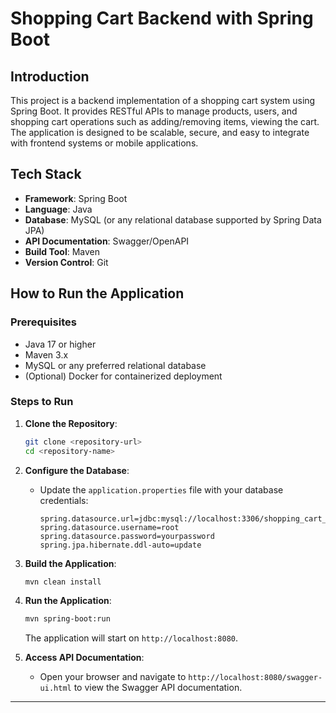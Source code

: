 # Shopping Cart Backend with Spring Boot

## Introduction
This project is a backend implementation of a shopping cart system using Spring Boot. It provides RESTful APIs to manage products, users, and shopping cart operations such as adding/removing items, viewing the cart. The application is designed to be scalable, secure, and easy to integrate with frontend systems or mobile applications.

## Tech Stack
- **Framework**: Spring Boot
- **Language**: Java
- **Database**: MySQL (or any relational database supported by Spring Data JPA)
- **API Documentation**: Swagger/OpenAPI
- **Build Tool**: Maven
- **Version Control**: Git

## How to Run the Application

### Prerequisites
- Java 17 or higher
- Maven 3.x
- MySQL or any preferred relational database
- (Optional) Docker for containerized deployment

### Steps to Run

1. **Clone the Repository**:
   ```bash
   git clone <repository-url>
   cd <repository-name>
   ```

2. **Configure the Database**:
   - Update the `application.properties` file with your database credentials:
     ```properties
     spring.datasource.url=jdbc:mysql://localhost:3306/shopping_cart_db
     spring.datasource.username=root
     spring.datasource.password=yourpassword
     spring.jpa.hibernate.ddl-auto=update
     ```

3. **Build the Application**:
   ```bash
   mvn clean install
   ```

4. **Run the Application**:
   ```bash
   mvn spring-boot:run
   ```
   The application will start on `http://localhost:8080`.

5. **Access API Documentation**:
   - Open your browser and navigate to `http://localhost:8080/swagger-ui.html` to view the Swagger API documentation.

---
